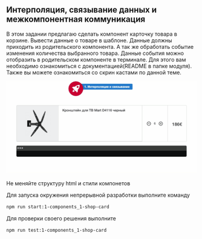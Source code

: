 ## Интерполяция, связывание данных и межкомпонентная коммуникация

В этом задании предлагаю сделать компонент карточку товара в корзине. Вывести данные о товаре в шаблоне.
Данные должны приходить из родительского компонента. А так же обработать событие изменения количества выбранного товара.
Данные события можно отобразить в родительском компоненте в терминале.
Для этого вам необходимо ознакомиться с документацией(README в папке модуля).
Также вы можете ознакомиться со скрин кастами по данной теме.

![Demo](assets/demo.gif)

Не меняйте структуру html и стили компонетов

Для запуска окружения непрерывной разработки выполните команду

```bash
npm run start:1-components_1-shop-card
```

Для проверки своего решения выполните

```bash
npm run test:1-components_1-shop-card
```
